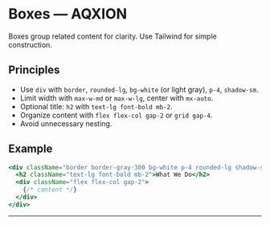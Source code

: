 # Boxes — AQXION

Boxes group related content for clarity. Use Tailwind for simple construction.

## Principles

- Use `div` with `border`, `rounded-lg`, `bg-white` (or light gray), `p-4`, `shadow-sm`.
- Limit width with `max-w-md` or `max-w-lg`, center with `mx-auto`.
- Optional title: `h2` with `text-lg font-bold mb-2`.
- Organize content with `flex flex-col gap-2` or `grid gap-4`.
- Avoid unnecessary nesting.

## Example

```jsx
<div className="border border-gray-300 bg-white p-4 rounded-lg shadow-sm max-w-md mx-auto m-4">
  <h2 className="text-lg font-bold mb-2">What We Do</h2>
  <div className="flex flex-col gap-2">
    {/* content */}
  </div>
</div>
```

---
